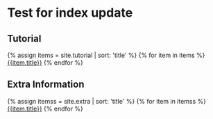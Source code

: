 # Test for index update

## Tutorial
{% assign items = site.tutorial | sort: 'title' %}
{% for item in items %}
[{{item.title}}]({{item.url}})
{% endfor %}
## Extra Information
{% assign itemss = site.extra | sort: 'title' %}
{% for item in itemss %}
[{{item.title}}]({{item.url}})
{% endfor %}


